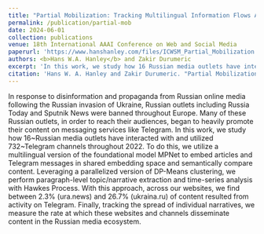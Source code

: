 ```yaml
---
title: "Partial Mobilization: Tracking Multilingual Information Flows Amongst Russian Media Outlets and Telegram"
permalink: /publication/partial-mob
date: 2024-06-01
collection: publications
venue: 18th International AAAI Conference on Web and Social Media
paperurl: 'https://www.hanshanley.com/files/ICWSM_Partial_Mobilization.pdf'
authors: <b>Hans W.A. Hanley</b> and Zakir Durumeric
excerpt: 'In this work, we study how 16 Russian media outlets have interacted with and utilized 732 Telegram channels throughout 2022.'
citation: 'Hans W. A. Hanley and Zakir Durumeric. "Partial Mobilization: Tracking Multilingual Information Flows Amongst Russian Media Outlets and Telegram." Proceedings of the International AAAI Conference on Web and Social Media. Vol. 18. 2024.'
---
```

In response to disinformation and propaganda from Russian online media following the Russian invasion of Ukraine, Russian outlets including Russia Today and Sputnik News were banned throughout Europe. Many of these Russian outlets, in order to reach their audiences, began to heavily promote their content on messaging services like Telegram. In this work, we study how 16~Russian media outlets have interacted with and utilized 732~Telegram channels throughout 2022. To do this, we utilize a multilingual version of the foundational model MPNet to embed articles and Telegram messages in shared embedding space and semantically compare content.  Leveraging a parallelized version of DP-Means clustering, we perform paragraph-level topic/narrative extraction and time-series analysis with Hawkes Process. With this approach, across our websites, we find between 2.3\% (ura.news) and 26.7\% (ukraina.ru) of content resulted from activity on Telegram. Finally, tracking the spread of individual narratives, we measure the rate at which these websites and channels disseminate content in the Russian media ecosystem. 
